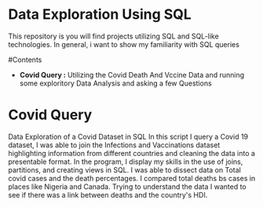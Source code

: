 # Data Exploration Using SQL

This repository is you will find projects utilizing SQL and SQL-like technologies. In general, i want to show my familiarity with SQL queries


#Contents

<ul>
  <li><b>Covid Query :</b> Utilizing the Covid Death And Vccine Data and running some exploritory Data Analysis and asking a few Questions</li>
 
</ul>

# Covid Query

Data Exploration of a Covid Dataset in SQL
In this script I query a Covid 19 dataset, I was able to join the Infections and Vaccinations dataset highlighting information from different countries and cleaning the data into a presentable format. In the program, I display my skills in the use of joins, partitions, and creating views in SQL. I was able to dissect data on Total covid cases and the death percentages. I compared total deaths bs cases in places like Nigeria and Canada. Trying to understand the data I wanted to see if there was a link between deaths and the country's HDI.
